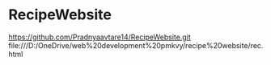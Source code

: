 # RecipeWebsite
https://github.com/Pradnyaavtare14/RecipeWebsite.git
file:///D:/OneDrive/web%20development%20pmkvy/recipe%20website/rec.html
